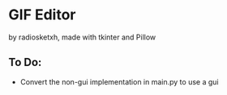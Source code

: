 # GIF Editor
by radiosketxh, made with tkinter and Pillow

## To Do:
- Convert the non-gui implementation in main.py to use a gui